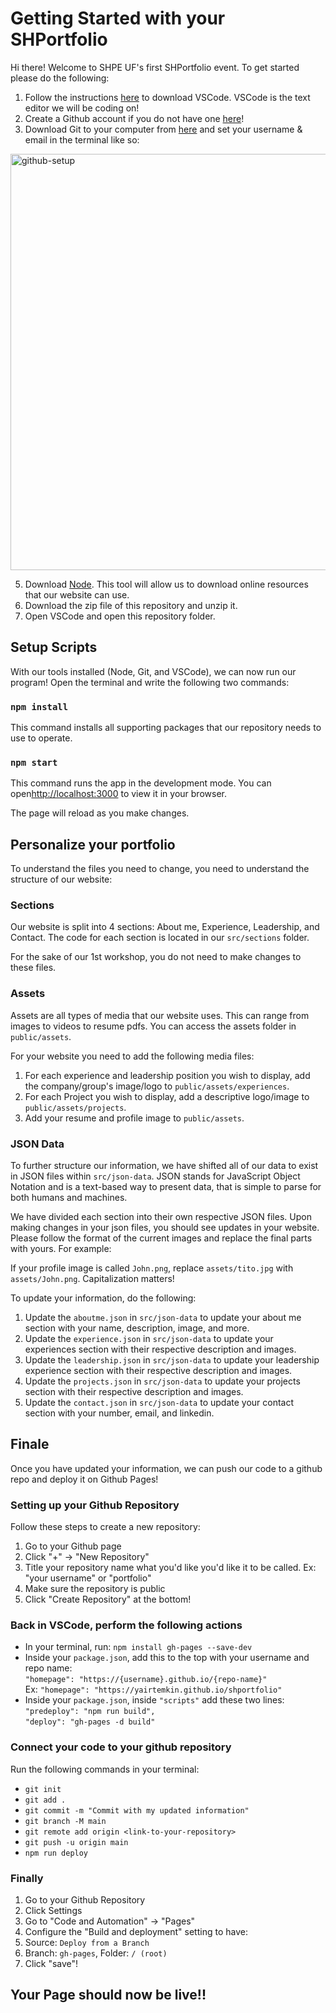 # Getting Started with your SHPortfolio

Hi there! Welcome to SHPE UF's first SHPortfolio event. To get started please do the following:

1. Follow the instructions [here](https://code.visualstudio.com/download) to download VSCode. VSCode is the text editor we will be coding on!
2. Create a Github account if you do not have one [here](https://github.com/join)!
3. Download Git to your computer from [here](https://docs.github.com/en/get-started/quickstart/set-up-git#setting-up-git) and set your username & email in the terminal like so:
<img width="666" alt="github-setup" src="https://github.com/lucastemb/SHPortfolio/assets/72417965/d5bc9c23-0f54-488d-8d55-609c618c8652">

5. Download [Node](https://nodejs.org/en/download). This tool will allow us to download online resources that our website can use.
6. Download the zip file of this repository and unzip it.
7. Open VSCode and open this repository folder.

## Setup Scripts

With our tools installed (Node, Git, and VSCode), we can now run our program! Open the terminal and write the following two commands:

### `npm install`

This command installs all supporting packages that our repository needs to use to operate.

### `npm start`

This command runs the app in the development mode. You can open[http://localhost:3000](http://localhost:3000) to view it in your browser.

The page will reload as you make changes.

## Personalize your portfolio

To understand the files you need to change, you need to understand the structure of our website:

### Sections

Our website is split into 4 sections: About me, Experience, Leadership, and Contact.
The code for each section is located in our `src/sections` folder.

For the sake of our 1st workshop, you do not need to make changes to these files.

### Assets

Assets are all types of media that our website uses. This can range from images to videos to resume pdfs.
You can access the assets folder in `public/assets`.

For your website you need to add the following media files:

1. For each experience and leadership position you wish to display, add the company/group's image/logo to `public/assets/experiences`.
2. For each Project you wish to display, add a descriptive logo/image to `public/assets/projects`.
3. Add your resume and profile image to `public/assets`.

### JSON Data

To further structure our information, we have shifted all of our data to exist in JSON files within `src/json-data`.
JSON stands for JavaScript Object Notation and is a text-based way to present data, that is simple to parse for both humans and machines.

We have divided each section into their own respective JSON files. Upon making changes in your json files, you should see updates in your website. Please follow the format of the current images and replace the final parts with yours. For example:

If your profile image is called `John.png`, replace `assets/tito.jpg` with `assets/John.png`. Capitalization matters!

To update your information, do the following:

1. Update the `aboutme.json` in `src/json-data` to update your about me section with your name, description, image, and more.
2. Update the `experience.json` in `src/json-data` to update your experiences section with their respective description and images.
3. Update the `leadership.json` in `src/json-data` to update your leadership experience section with their respective description and images.
4. Update the `projects.json` in `src/json-data` to update your projects section with their respective description and images.
5. Update the `contact.json` in `src/json-data` to update your contact section with your number, email, and linkedin.

## Finale

Once you have updated your information, we can push our code to a github repo and deploy it on Github Pages!

### Setting up your Github Repository

Follow these steps to create a new repository:

1. Go to your Github page
2. Click "+" -> "New Repository"
3. Title your repository name what you'd like you'd like it to be called. Ex: "your username" or "portfolio"
4. Make sure the repository is public
5. Click "Create Repository" at the bottom!

### Back in VSCode, perform the following actions

- In your terminal, run: `npm install gh-pages --save-dev`
- Inside your `package.json`, add this to the top with your username and repo name:\
  `"homepage": "https://{username}.github.io/{repo-name}"`\
  Ex: `"homepage": "https://yairtemkin.github.io/shportfolio"`
- Inside your `package.json`, inside `"scripts"` add these two lines:\
  `"predeploy": "npm run build",`\
  `"deploy": "gh-pages -d build"`

### Connect your code to your github repository

Run the following commands in your terminal:

- `git init`
- `git add .`
- `git commit -m "Commit with my updated information"`
- `git branch -M main`
- `git remote add origin <link-to-your-repository>`
- `git push -u origin main`
- `npm run deploy`

### Finally

1. Go to your Github Repository
2. Click Settings
3. Go to "Code and Automation" -> "Pages"
4. Configure the "Build and deployment" setting to have:
5. Source: `Deploy from a Branch`
6. Branch: `gh-pages`, Folder: `/ (root)`
7. Click "save"!

## Your Page should now be live!!

